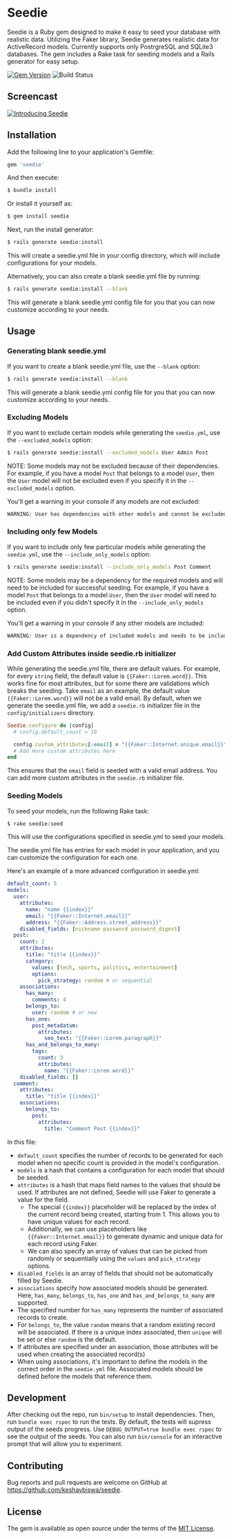 # Seedie

Seedie is a Ruby gem designed to make it easy to seed your database with realistic data.
Utilizing the Faker library, Seedie generates realistic data for ActiveRecord models.
Currently supports only PostrgreSQL and SQLite3 databases.
The gem includes a Rake task for seeding models and a Rails generator for easy setup.

[![Gem Version](https://badge.fury.io/rb/seedie.svg)](https://badge.fury.io/rb/seedie)
![Build Status](https://github.com/keshavbiswa/seedie/workflows/CI/badge.svg?branch=main)

## Screencast

[![Introducing Seedie](https://img.youtube.com/vi/3W0wRrOtsTk/0.jpg)](https://www.youtube.com/watch?v=3W0wRrOtsTk)

## Installation

Add the following line to your application's Gemfile:

```bash
gem 'seedie'
```

And then execute:

```bash
$ bundle install
```

Or install it yourself as:

```bash
$ gem install seedie
```
Next, run the install generator:

```bash
$ rails generate seedie:install
```
This will create a seedie.yml file in your config directory, which will include configurations for your models.

Alternatively, you can also create a blank seedie.yml file by running:

```bash
$ rails generate seedie:install --blank
```

This will generate a blank seedie.yml config file for you that you can now customize according to your needs.

## Usage

### Generating blank seedie.yml
If you want to create a blank seedie.yml file, use the `--blank` option:

```bash
$ rails generate seedie:install --blank
```

This will generate a blank seedie.yml config file for you that you can now customize according to your needs.

### Excluding Models
If you want to exclude certain models while generating the `seedie.yml`, use the `--excluded_models` option:

```bash
$ rails generate seedie:install --excluded_models User Admin Post
```

NOTE: Some models may not be excluded because of their dependencies. For example, if you have a model `Post` that belongs to a model `User`, then the `User` model will not be excluded even if you specify it in the `--excluded_models` option.

You'll get a warning in your console if any models are not excluded:

```bash
WARNING: User has dependencies with other models and cannot be excluded.
```

### Including only few Models
If you want to include only few particular models while generating the `seedie.yml`, use the `--include_only_models` option:

```bash
$ rails generate seedie:install --include_only_models Post Comment
```

NOTE: Some models may be a dependency for the required models and will need to be included for successful seeding. For example, if you have a model `Post` that belongs to a model `User`, then the `User` model will need to be included even if you didn't specify it in the `--include_only_models` option.

You'll get a warning in your console if any other models are included:

```bash
WARNING: User is a dependency of included models and needs to be included.
```

### Add Custom Attributes inside seedie.rb initializer

While generating the seedie.yml file, there are default values.
For example, for every `string` field, the default value is `{{Faker::Lorem.word}}`.
This works fine for most attributes, but for some there are validations which breaks the seeding.
Take `email` as an example, the default value `{{Faker::Lorem.word}}` will not be a valid email.
By default, when we generate the seedie.yml file, we add a `seedie.rb` initializer file in the `config/initializers` directory.

```ruby
Seedie.configure do |config|
  # config.default_count = 10

  config.custom_attributes[:email] = "{{Faker::Internet.unique.email}}"
  # Add more custom attributes here
end
```

This ensures that the `email` field is seeded with a valid email address.
You can add more custom attributes in the `seedie.rb` initializer file.

### Seeding Models

To seed your models, run the following Rake task:

```bash
$ rake seedie:seed
```

This will use the configurations specified in seedie.yml to seed your models.

The seedie.yml file has entries for each model in your application, and you can customize the configuration for each one.

Here's an example of a more advanced configuration in seedie.yml:


```yaml
default_count: 5
models:
  user:
    attributes:
      name: "name {{index}}"
      email: "{{Faker::Internet.email}}"
      address: "{{Faker::Address.street_address}}"
    disabled_fields: [nickname password password_digest]
  post:
    count: 2
    attributes:
      title: "title {{index}}"
      category:
        values: [tech, sports, politics, entertainment]
        options:
          pick_strategy: random # or sequential
    associations:
      has_many:
        comments: 4
      belongs_to:
        user: random # or new
      has_one:
        post_metadatum:
          attributes:
            seo_text: "{{Faker::Lorem.paragraph}}"
      has_and_belongs_to_many:
        tags:
          count: 3
          attributes:
            name: "{{Faker::Lorem.word}}"
    disabled_fields: []
  comment:
    attributes:
      title: "title {{index}}"
    associations:
      belongs_to:
        post:
          attributes:
            title: "Comment Post {{index}}"

```

In this file:

- `default_count` specifies the number of records to be generated for each model when no specific count is provided in the model's configuration.
- `models` is a hash that contains a configuration for each model that should be seeded.
- `attributes` is a hash that maps field names to the values that should be used. If attributes are not defined, Seedie will use Faker to generate a value for the field.
  - The special `{{index}}` placeholder will be replaced by the index of the current record being created, starting from 1. This allows you to have unique values for each record.
  - Additionally, we can use placeholders like `{{Faker::Internet.email}}` to generate dynamic and unique data for each record using Faker.
  - We can also specify an array of values that can be picked from randomly or sequentially using the `values` and `pick_strategy` options.
- `disabled_fields` is an array of fields that should not be automatically filled by Seedie.
- `associations` specify how associated models should be generated. Here, `has_many`, `belongs_to`, `has_one` and `has_and_belongs_to_many` are supported.
- The specified number for `has_many` represents the number of associated records to create.
- For `belongs_to`, the value `random` means that a random existing record will be associated. If there is a unique index associated, then `unique` will be set or else `random` is the default.
- If attributes are specified under an association, those attributes will be used when creating the associated record(s)
- When using associations, it's important to define the models in the correct order in the `seedie.yml` file. Associated models should be defined before the models that reference them.

## Development

After checking out the repo, run `bin/setup` to install dependencies.
Then, run `bundle exec rspec` to run the tests.
By default, the tests will supress output of the seeds progress.
Use `DEBUG_OUTPUT=true bundle exec rspec` to see the output of the seeds.
You can also run `bin/console` for an interactive prompt that will allow you to experiment.

## Contributing

Bug reports and pull requests are welcome on GitHub at https://github.com/keshavbiswa/seedie.

## License

The gem is available as open source under the terms of the [MIT License](https://opensource.org/licenses/MIT).
